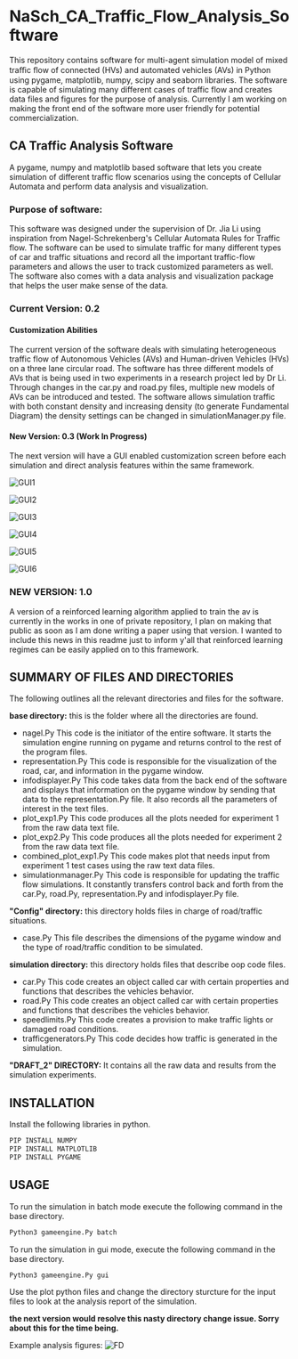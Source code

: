 # NaSch_CA_Traffic_Flow_Analysis_Software

This repository contains software for multi-agent simulation model of mixed traﬃc ﬂow of connected (HVs) and automated vehicles
(AVs) in Python using pygame, matplotlib, numpy, scipy and seaborn libraries. The software is capable of simulating many
different cases of traffic flow and creates data files and figures for the purpose of analysis. Currently I am working on
making the front end of the software more user friendly for potential commercialization.

## CA Traffic Analysis Software

A pygame, numpy and matplotlib based software that lets you create simulation of different traffic flow scenarios using
the concepts of Cellular Automata and perform data analysis and visualization.

### Purpose of software:

This software was designed under the supervision of Dr. Jia Li using inspiration from Nagel-Schrekenberg's Cellular Automata Rules for Traffic flow. The software can be used to simulate traffic for many different types of car and traffic situations and record all the important traffic-flow parameters and allows the user to track customized parameters as well. The software also comes with a data analysis and visualization package that helps the user make sense of the data.

### Current Version: 0.2

#### Customization Abilities

The current version of the software deals with simulating heterogeneous traffic flow of Autonomous Vehicles (AVs) and Human-driven Vehicles (HVs) on a three lane circular road. The software has three different models of AVs that is being used in two experiments in a research project led by Dr Li. Through changes in the car.py and road.py files, multiple new models of AVs can be introduced and tested. The software allows simulation traffic with both constant density and increasing density (to generate Fundamental Diagram) the density settings can be changed in simulationManager.py file. 

#### New Version: 0.3 (Work In Progress)
The next version will have a GUI enabled customization screen before each simulation and direct analysis features within the same framework.

![GUI1](https://github.com/shanto268/comprehensive_simulation_traffic_analysis_software/blob/master/GUI.png)

![GUI2](https://github.com/shanto268/comprehensive_simulation_traffic_analysis_software/blob/master/GUI2.png)

![GUI3](https://github.com/shanto268/comprehensive_simulation_traffic_analysis_software/blob/master/GUI3.png)

![GUI4](https://github.com/shanto268/comprehensive_simulation_traffic_analysis_software/blob/master/GUI4.png)

![GUI5](https://github.com/shanto268/comprehensive_simulation_traffic_analysis_software/blob/master/GUI4.png)

![GUI6](https://github.com/shanto268/comprehensive_simulation_traffic_analysis_software/blob/master/gui3.png)

### NEW VERSION: 1.0
A version of a reinforced learning algorithm applied to train the av is currently in the works in one of private repository, I plan on making that public as soon as I am done writing a paper using that version. I wanted to include this news in this readme just to inform y'all that reinforced learning regimes can be easily applied on to this framework.

## SUMMARY OF FILES AND DIRECTORIES
The following outlines all the relevant directories and files for the software.

**base directory:** this is the folder where all the directories are found.
- nagel.Py
 This code is the initiator of the entire software. It starts the simulation engine running on pygame and returns control to the rest of the program files.
- representation.Py
This code is responsible for the visualization of the road, car, and information in the pygame window.
- infodisplayer.Py
This code takes data from the back end of the software and displays that information on the pygame window by sending that data to the representation.Py file. It also records all the parameters of interest in the text files.
- plot_exp1.Py
This code produces all the plots needed for experiment 1 from the raw data text file.
- plot_exp2.Py
This code produces all the plots needed for experiment 2 from the raw data text file.
- combined_plot_exp1.Py
This code makes plot that needs input from experiment 1 test cases using the raw text data files.
- simulationmanager.Py
This code is responsible for updating the traffic flow simulations. It constantly transfers control back and forth from the car.Py, road.Py, representation.Py and infodisplayer.Py file.

**"Config" directory:** this directory holds files in charge of road/traffic situations.
- case.Py
This file describes the dimensions of the pygame window and the type of road/traffic condition to be simulated.

**simulation directory:** this directory holds files that describe oop code files.
- car.Py
This code creates an object called car with certain properties and functions that describes the vehicles behavior.
- road.Py
This code creates an object called car with certain properties and functions that describes the vehicles behavior.
- speedlimits.Py
This code creates a provision to make traffic lights or damaged road conditions.
- trafficgenerators.Py
This code decides how traffic is generated in the simulation.

**"DRAFT_2" DIRECTORY:** It contains all the raw data and results from the simulation experiments.

## INSTALLATION
Install the following libraries in python.
```BASH
PIP INSTALL NUMPY
PIP INSTALL MATPLOTLIB 
PIP INSTALL PYGAME
```

## USAGE
To run the simulation in batch mode execute the following command in the base directory.
```python
Python3 gameengine.Py batch
```

To run the simulation in gui mode, execute the following command in the base directory.
```python
Python3 gameengine.Py gui
```

Use the plot python files and change the directory sturcture for the input files to look at the analysis report of the simulation.

**the next version would resolve this nasty directory change issue. Sorry about this for the time being.**

Example analysis figures:
![FD](https://github.com/shanto268/comprehensive_simulation_traffic_analysis_software/blob/master/flux_analysis.png)



